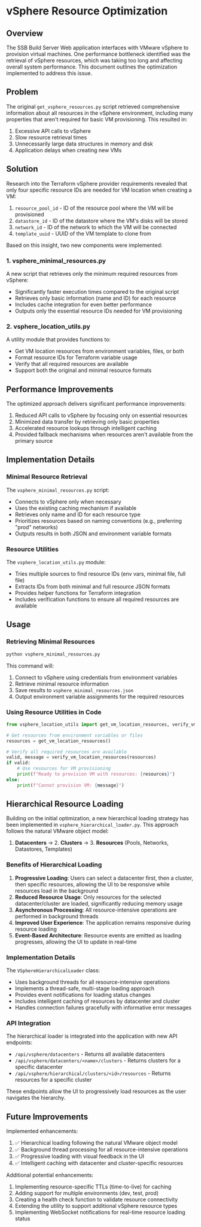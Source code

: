 # vSphere Resource Optimization

## Overview

The SSB Build Server Web application interfaces with VMware vSphere to provision virtual machines. One performance bottleneck identified was the retrieval of vSphere resources, which was taking too long and affecting overall system performance. This document outlines the optimization implemented to address this issue.

## Problem

The original `get_vsphere_resources.py` script retrieved comprehensive information about all resources in the vSphere environment, including many properties that aren't required for basic VM provisioning. This resulted in:

1. Excessive API calls to vSphere
2. Slow resource retrieval times
3. Unnecessarily large data structures in memory and disk
4. Application delays when creating new VMs

## Solution

Research into the Terraform vSphere provider requirements revealed that only four specific resource IDs are needed for VM location when creating a VM:

1. `resource_pool_id` - ID of the resource pool where the VM will be provisioned
2. `datastore_id` - ID of the datastore where the VM's disks will be stored
3. `network_id` - ID of the network to which the VM will be connected
4. `template_uuid` - UUID of the VM template to clone from

Based on this insight, two new components were implemented:

### 1. vsphere_minimal_resources.py

A new script that retrieves only the minimum required resources from vSphere:
- Significantly faster execution times compared to the original script
- Retrieves only basic information (name and ID) for each resource
- Includes cache integration for even better performance
- Outputs only the essential resource IDs needed for VM provisioning

### 2. vsphere_location_utils.py

A utility module that provides functions to:
- Get VM location resources from environment variables, files, or both
- Format resource IDs for Terraform variable usage
- Verify that all required resources are available
- Support both the original and minimal resource formats

## Performance Improvements

The optimized approach delivers significant performance improvements:

1. Reduced API calls to vSphere by focusing only on essential resources
2. Minimized data transfer by retrieving only basic properties
3. Accelerated resource lookups through intelligent caching
4. Provided fallback mechanisms when resources aren't available from the primary source

## Implementation Details

### Minimal Resource Retrieval

The `vsphere_minimal_resources.py` script:
- Connects to vSphere only when necessary
- Uses the existing caching mechanism if available
- Retrieves only name and ID for each resource type
- Prioritizes resources based on naming conventions (e.g., preferring "prod" networks)
- Outputs results in both JSON and environment variable formats

### Resource Utilities

The `vsphere_location_utils.py` module:
- Tries multiple sources to find resource IDs (env vars, minimal file, full file)
- Extracts IDs from both minimal and full resource JSON formats
- Provides helper functions for Terraform integration
- Includes verification functions to ensure all required resources are available

## Usage

### Retrieving Minimal Resources

```bash
python vsphere_minimal_resources.py
```

This command will:
1. Connect to vSphere using credentials from environment variables
2. Retrieve minimal resource information
3. Save results to `vsphere_minimal_resources.json`
4. Output environment variable assignments for the required resources

### Using Resource Utilities in Code

```python
from vsphere_location_utils import get_vm_location_resources, verify_vm_location_resources

# Get resources from environment variables or files
resources = get_vm_location_resources()

# Verify all required resources are available
valid, message = verify_vm_location_resources(resources)
if valid:
    # Use resources for VM provisioning
    print(f"Ready to provision VM with resources: {resources}")
else:
    print(f"Cannot provision VM: {message}")
```

## Hierarchical Resource Loading

Building on the initial optimization, a new hierarchical loading strategy has been implemented in `vsphere_hierarchical_loader.py`. This approach follows the natural VMware object model:

1. **Datacenters** → 2. **Clusters** → 3. **Resources** (Pools, Networks, Datastores, Templates)

### Benefits of Hierarchical Loading

1. **Progressive Loading**: Users can select a datacenter first, then a cluster, then specific resources, allowing the UI to be responsive while resources load in the background
2. **Reduced Resource Usage**: Only resources for the selected datacenter/cluster are loaded, significantly reducing memory usage
3. **Asynchronous Processing**: All resource-intensive operations are performed in background threads
4. **Improved User Experience**: The application remains responsive during resource loading
5. **Event-Based Architecture**: Resource events are emitted as loading progresses, allowing the UI to update in real-time

### Implementation Details

The `VSphereHierarchicalLoader` class:
- Uses background threads for all resource-intensive operations
- Implements a thread-safe, multi-stage loading approach
- Provides event notifications for loading status changes
- Includes intelligent caching of resources by datacenter and cluster
- Handles connection failures gracefully with informative error messages

### API Integration

The hierarchical loader is integrated into the application with new API endpoints:
- `/api/vsphere/datacenters` - Returns all available datacenters
- `/api/vsphere/datacenters/<name>/clusters` - Returns clusters for a specific datacenter
- `/api/vsphere/hierarchical/clusters/<id>/resources` - Returns resources for a specific cluster

These endpoints allow the UI to progressively load resources as the user navigates the hierarchy.

## Future Improvements

Implemented enhancements:
1. ✅ Hierarchical loading following the natural VMware object model
2. ✅ Background thread processing for all resource-intensive operations
3. ✅ Progressive loading with visual feedback in the UI
4. ✅ Intelligent caching with datacenter and cluster-specific resources

Additional potential enhancements:
1. Implementing resource-specific TTLs (time-to-live) for caching
2. Adding support for multiple environments (dev, test, prod)
3. Creating a health check function to validate resource connectivity
4. Extending the utility to support additional vSphere resource types
5. Implementing WebSocket notifications for real-time resource loading status
